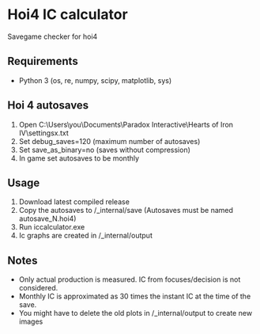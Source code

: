 # Hoi4 IC calculator
Savegame checker for hoi4

## Requirements
- Python 3 (os, re, numpy, scipy, matplotlib, sys)

## Hoi 4 autosaves
1. Open C:\Users\you\Documents\Paradox Interactive\Hearts of Iron IV\settingsx.txt
2. Set debug_saves=120 (maximum number of autosaves)
3. Set save_as_binary=no (saves without compression)
4. In game set autosaves to be monthly

## Usage
1. Download latest compiled release 
2. Copy the autosaves to /_internal/save (Autosaves must be named autosave_N.hoi4)
3. Run iccalculator.exe
4. Ic graphs are created in /_internal/output

## Notes
- Only actual production is measured. IC from focuses/decision is not considered.
- Monthly IC is approximated as 30 times the instant IC at the time of the save. 
- You might have to delete the old plots in /_internal/output to create new images 